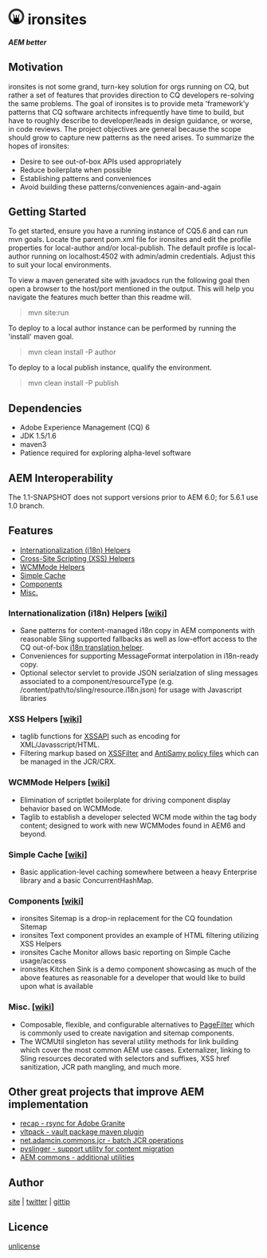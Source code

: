# ![ironsites](/src/site/resources/ironsites_32x32.png "ironsites") ironsites
##### AEM better

## Motivation
ironsites is not some grand, turn-key solution for orgs running on CQ, but rather a set of features that provides direction to CQ developers re-solving the same problems. The goal of ironsites is to provide meta 'framework'y patterns that CQ software architects infrequently have time to build, but have to roughly describe to developer/leads in design guidance, or worse, in code reviews. The project objectives are general because the scope should grow to capture new patterns as the need arises. To summarize the hopes of ironsites:

+ Desire to see out-of-box APIs used appropriately
+ Reduce boilerplate when possible
+ Establishing patterns and conveniences
+ Avoid building these patterns/conveniences again-and-again

## Getting Started
To get started, ensure you have a running instance of CQ5.6 and can run mvn goals. Locate the parent pom.xml file for ironsites and edit the profile properties for local-author and/or local-publish. The default profile is local-author running on localhost:4502 with admin/admin credentials. Adjust this to suit your local environments.

To view a maven generated site with javadocs run the following goal then open a browser to the host/port mentioned in the output. This will help you navigate the features much better than this readme will.
> mvn site:run

To deploy to a local author instance can be performed by running the 'install' maven goal. 
> mvn clean install -P author

To deploy to a local publish instance, qualify the environment.
> mvn clean install -P publish


## Dependencies
+ Adobe Experience Management (CQ) 6
+ JDK 1.5/1.6
+ maven3
+ Patience required for exploring alpha-level software

## AEM Interoperability

The 1.1-SNAPSHOT does not support versions prior to AEM 6.0; for 5.6.1 use 1.0 branch.

## Features
+ [Internationalization (i18n) Helpers](https://github.com/steeleforge/ironsites/wiki/Internationalization-Helpers)
+ [Cross-Site Scripting (XSS) Helpers](https://github.com/steeleforge/ironsites/wiki/Cross-Site-Scripting-Helpers)
+ [WCMMode Helpers](https://github.com/steeleforge/ironsites/wiki/WCMMode-Helpers)
+ [Simple Cache](https://github.com/steeleforge/ironsites/wiki/Simple-Cache)
+ [Components](https://github.com/steeleforge/ironsites/wiki/Components)
+ [Misc.](https://github.com/steeleforge/ironsites/wiki/Miscellaneous)

### Internationalization (i18n) Helpers [[wiki]](https://github.com/steeleforge/ironsites/wiki/Internationalization-Helpers)
+ Sane patterns for content-managed i18n copy in AEM components with reasonable Sling supported fallbacks as well as low-effort access to the CQ out-of-box [i18n translation helper]( http://dev.day.com/docs/en/cq/current/javadoc/com/day/cq/i18n/I18n.html).
+ Conveniences for supporting MessageFormat interpolation in i18n-ready copy.
+ Optional selector servlet to provide JSON serialzation of sling messages associated to a component/resourceType (e.g. /content/path/to/sling/resource.i18n.json) for usage with Javascript libraries

### XSS Helpers [[wiki]](https://github.com/steeleforge/ironsites/wiki/Cross-Site-Scripting-Helpers)
+ taglib functions for [XSSAPI](http://dev.day.com/docs/en/cq/current/javadoc/com/adobe/granite/xss/XSSAPI.html) such as encoding for XML/Javasscript/HTML.  
+ Filtering markup based on [XSSFilter](http://dev.day.com/docs/en/cq/current/javadoc/com/adobe/granite/xss/XSSFilter.html) and [AntiSamy policy files](https://www.owasp.org/index.php/Category:OWASP_AntiSamy_Project#Stage_3_-_Tailoring_the_policy_file) which can be managed in the JCR/CRX.

### WCMMode Helpers [[wiki]](https://github.com/steeleforge/ironsites/wiki/WCMMode-Helpers)
+ Elimination of scriptlet boilerplate for driving component display behavior based on WCMMode.
+ Taglib to establish a developer selected WCM mode within the tag body content; designed to work with new WCMModes found in AEM6 and beyond.

### Simple Cache [[wiki]](https://github.com/steeleforge/ironsites/wiki/Simple-Cache)
+ Basic application-level caching somewhere between a heavy Enterprise library and a basic ConcurrentHashMap.

### Components [[wiki]](https://github.com/steeleforge/ironsites/wiki/Components)
+ ironsites Sitemap is a drop-in replacement for the CQ foundation Sitemap
+ ironsites Text component provides an example of HTML filtering utilizing XSS Helpers
+ ironsites Cache Monitor allows basic reporting on Simple Cache usage/access
+ ironsites Kitchen Sink is a demo component showcasing as much of the above features as reasonable for a developer that would like to build upon what is available

### Misc. [[wiki]](https://github.com/steeleforge/ironsites/wiki/Miscellaneous)
+ Composable, flexible, and configurable alternatives to [PageFilter](http://dev.day.com/docs/en/cq/current/javadoc/com/day/cq/wcm/api/PageFilter.html) which is commonly used to create navigation and sitemap components.
+ The WCMUtil singleton has several utility methods for link building which cover the most common AEM use cases. Externalizer, linking to Sling resources decorated with selectors and suffixes, XSS href sanitization, JCR path mangling, and much more.


## Other great projects that improve AEM implementation
+ [recap - rsync for Adobe Granite](https://github.com/adamcin/net.adamcin.recap)
+ [vltpack - vault package maven plugin](https://github.com/adamcin/vltpack-maven-plugin)
+ [net.adamcin.commons.jcr - batch JCR operations](https://github.com/adamcin/net.adamcin.commons.jcr)
+ [pyslinger - support utility for content migration](https://github.com/sevennineteen/pyslinger)
+ [AEM commons - additional utilities](https://github.com/Adobe-Consulting-Services/acs-aem-commons)

## Author
[site](http://www.steeleforge.com) | [twitter](http://www.twitter.com/davidsteele) |  [gittip](https://www.gittip.com/steeleforge/)

## Licence
[unlicense](http://unlicense.org)

